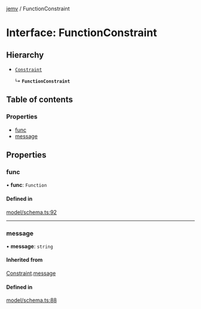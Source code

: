 [jemv](../README.md) / FunctionConstraint

# Interface: FunctionConstraint

## Hierarchy

- [`Constraint`](Constraint.md)

  ↳ **`FunctionConstraint`**

## Table of contents

### Properties

- [func](FunctionConstraint.md#func)
- [message](FunctionConstraint.md#message)

## Properties

### func

• **func**: `Function`

#### Defined in

[model/schema.ts:92](https://github.com/FlavioLionelRita/jemv/blob/b3abfe7/src/lib/model/schema.ts#L92)

___

### message

• **message**: `string`

#### Inherited from

[Constraint](Constraint.md).[message](Constraint.md#message)

#### Defined in

[model/schema.ts:88](https://github.com/FlavioLionelRita/jemv/blob/b3abfe7/src/lib/model/schema.ts#L88)
